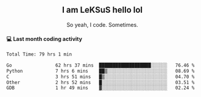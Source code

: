 <h2 align="center">I am LeKSuS hello lol</h2>
<p align="center">So yeah, I code. Sometimes.</p>

#### :computer: Last month coding activity
<!--START_SECTION:waka-->

```txt
Total Time: 79 hrs 1 min

Go                62 hrs 37 mins  ███████████████████░░░░░░   76.46 %
Python            7 hrs 6 mins    ██▒░░░░░░░░░░░░░░░░░░░░░░   08.69 %
C                 3 hrs 51 mins   █▒░░░░░░░░░░░░░░░░░░░░░░░   04.70 %
Other             2 hrs 52 mins   █░░░░░░░░░░░░░░░░░░░░░░░░   03.51 %
GDB               1 hr 49 mins    ▓░░░░░░░░░░░░░░░░░░░░░░░░   02.24 %
```

<!--END_SECTION:waka-->
